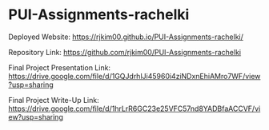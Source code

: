 # PUI-Assignments-rachelki

Deployed Website: https://rjkim00.github.io/PUI-Assignments-rachelki/

Repository Link: https://github.com/rjkim00/PUI-Assignments-rachelki

Final Project Presentation Link: https://drive.google.com/file/d/1GQJdrhlJi45960i4ziNDxnEhiAMro7WF/view?usp=sharing

Final Project Write-Up Link: https://drive.google.com/file/d/1hrLrR6GC23e25VFC57nd8YADBfaACCVF/view?usp=sharing
